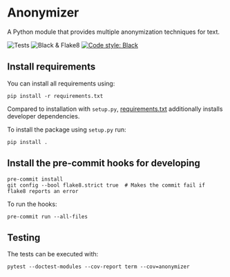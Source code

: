 # Anonymizer

A Python module that provides multiple anonymization techniques for text.

![Tests](https://github.com/openredact/anonymizer/workflows/Tests/badge.svg?branch=master)
![Black & Flake8](https://github.com/openredact/anonymizer/workflows/Black%20&%20Flake8/badge.svg?branch=master)
[![Code style: Black](https://img.shields.io/badge/code%20style-black-000000.svg?style=flat-square)](https://github.com/ambv/black)

## Install requirements

You can install all requirements using:

```
pip install -r requirements.txt
```

Compared to installation with `setup.py`, [requirements.txt](requirements.txt) additionally installs developer dependencies.

To install the package using `setup.py` run:

```
pip install .
```

## Install the pre-commit hooks for developing

```
pre-commit install
git config --bool flake8.strict true  # Makes the commit fail if flake8 reports an error
```

To run the hooks:
```
pre-commit run --all-files
```

## Testing

The tests can be executed with:
```
pytest --doctest-modules --cov-report term --cov=anonymizer
```
